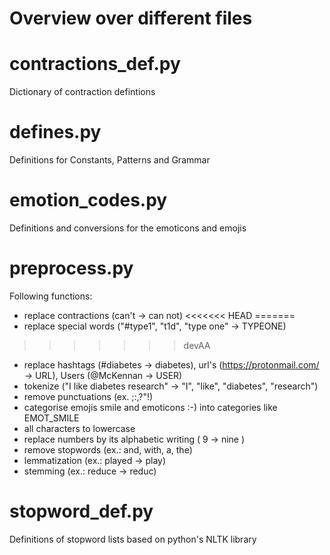 # Overview over different files 

# contractions_def.py 
Dictionary of contraction defintions

# defines.py 
Definitions for Constants, Patterns and Grammar

# emotion_codes.py
Definitions and conversions for the emoticons and emojis

# preprocess.py
Following functions: 
- replace contractions (can't -> can not)
<<<<<<< HEAD
=======
- replace special words ("#type1", "t1d", "type one" -> TYPEONE)
>>>>>>> devAA
- replace hashtags (#diabetes -> diabetes), url's (https://protonmail.com/ -> URL), Users (@McKennan -> USER)
- tokenize ("I like diabetes research" -> "I", "like", "diabetes", "research")
- remove punctuations (ex. ;:,?"!)
- categorise emojis smile and emoticons :-) into categories like EMOT_SMILE
- all characters to lowercase
- replace numbers by its alphabetic writing ( 9 -> nine )
- remove stopwords (ex.: and, with, a, the)
- lemmatization (ex.: played -> play)
- stemming (ex.: reduce -> reduc)


# stopword_def.py
Definitions of stopword lists based on python's NLTK library